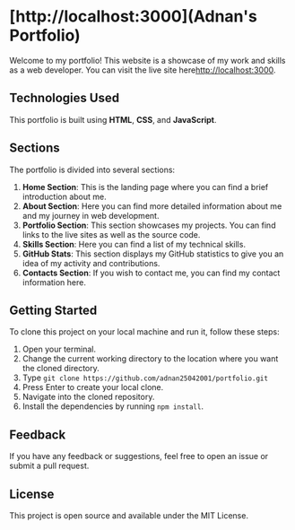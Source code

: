 # [http://localhost:3000](Adnan's Portfolio)

Welcome to my portfolio! This website is a showcase of my work and skills as a web developer. You can visit the live site here[http://localhost:3000](http://localhost:3000).

## Technologies Used

This portfolio is built using **HTML**, **CSS**, and **JavaScript**.

## Sections

The portfolio is divided into several sections:

1. **Home Section**: This is the landing page where you can find a brief introduction about me.
2. **About Section**: Here you can find more detailed information about me and my journey in web development.
3. **Portfolio Section**: This section showcases my projects. You can find links to the live sites as well as the source code.
4. **Skills Section**: Here you can find a list of my technical skills.
5. **GitHub Stats**: This section displays my GitHub statistics to give you an idea of my activity and contributions.
6. **Contacts Section**: If you wish to contact me, you can find my contact information here.

## Getting Started

To clone this project on your local machine and run it, follow these steps:

1. Open your terminal.
2. Change the current working directory to the location where you want the cloned directory.
3. Type `git clone https://github.com/adnan25042001/portfolio.git`
4. Press Enter to create your local clone.
5. Navigate into the cloned repository.
6. Install the dependencies by running `npm install`.

## Feedback

If you have any feedback or suggestions, feel free to open an issue or submit a pull request.

## License

This project is open source and available under the MIT License.
